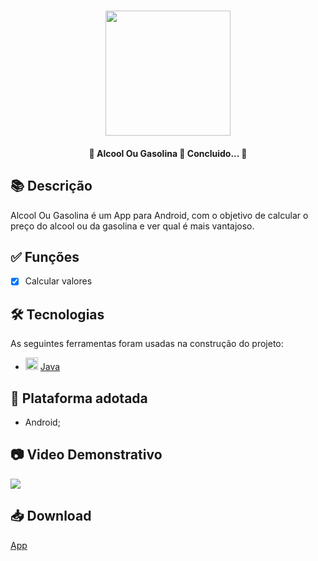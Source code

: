 <h1 align="center">
   <img src="https://firebasestorage.googleapis.com/v0/b/apostas-e1af2.appspot.com/o/java%2Falcool%20ou%20gasolina%2Falcool%20ou%20gasolina.PNG?alt=media&token=fb5441b7-5194-467e-8a83-7fad1e1e4a91" width="200">
</h1>

<h4 align="center"> 
	🚧 Alcool Ou Gasolina 🚀 Concluido...  🚧
</h4>

## 📚 Descrição

Alcool Ou Gasolina é um App para Android, com o objetivo de calcular o preço do alcool ou da gasolina e ver qual é mais vantajoso.

## ✅ Funções
  
  - [x] Calcular valores

## 🛠 Tecnologias

As seguintes ferramentas foram usadas na construção do projeto:

- <img src="https://cdn.jsdelivr.net/gh/devicons/devicon/icons/java/java-original.svg" height="20" width="20"/> [Java](https://www.java.com/pt-BR/)

## 📱 Plataforma adotada

  - Android;

## 📷 Video Demonstrativo

<div>
<a href="https://youtu.be/_RRDgozsgE0" target="_blank"><img src="https://img.shields.io/badge/YouTube-FF0000?style=for-the-badge&logo=youtube&logoColor=white" target="_blank"></a>
</div>

## 📥 Download

[App](https://drive.google.com/file/d/1viXSUKLCZ19DusLknSbQ-XAnkCvfgUeU/view?usp=sharing)
